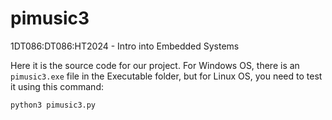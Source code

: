 # pimusic3
1DT086:DT086:HT2024 - Intro into Embedded Systems

Here it is the source code for our project. For Windows OS, there is an `pimusic3.exe` file in the Executable folder, but for Linux OS, you need to test it using this command:
```
python3 pimusic3.py
```
